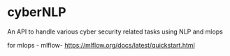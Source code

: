 # cyberNLP
An API to handle various cyber security related tasks using NLP and mlops

for mlops - mlflow- https://mlflow.org/docs/latest/quickstart.html
